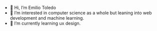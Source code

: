 - 👋 Hi, I’m Emilio Toledo
- 👀 I’m interested in computer science as a whole but leaning into web development and machine learning.
- 🌱 I’m currently learning ux design.
